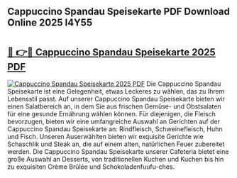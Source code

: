 ## Cappuccino Spandau Speisekarte PDF Download Online 2025 l4Y55

# <h2><a href="http://gc9l415.nevu.top/?p=Cappuccino+Spandau+Speisekarte">🔗 👉🔴 Cappuccino Spandau Speisekarte 2025 PDF</a></h2>

[![Cappuccino Spandau Speisekarte 2025 PDF](https://i.imgur.com/dBaPXMq.png)](http://gc9l415.nevu.top/?p=Cappuccino+Spandau+Speisekarte)
Die Cappuccino Spandau Speisekarte ist eine Gelegenheit, etwas Leckeres zu wählen, das zu Ihrem Lebensstil passt. Auf unserer Cappuccino Spandau Speisekarte bieten wir einen Salatbereich an, in dem Sie aus frischen Gemüse- und Obstsalaten für eine gesunde Ernährung wählen können. Für diejenigen, die Fleisch bevorzugen, bieten wir eine umfangreiche Auswahl an Gerichten auf der Cappuccino Spandau Speisekarte an: Rindfleisch, Schweinefleisch, Huhn und Fisch. Unseren Auserwählten bieten wir exquisite Gerichte wie Schaschlik und Steak an, die auf einem alten, natürlichen Feuer zubereitet werden. Die Cappuccino Spandau Speisekarte unserer Cafeteria bietet eine große Auswahl an Desserts, von traditionellen Kuchen und Kuchen bis hin zu exquisiten Crème Brûlée und Schokoladenfuufu-ches.
